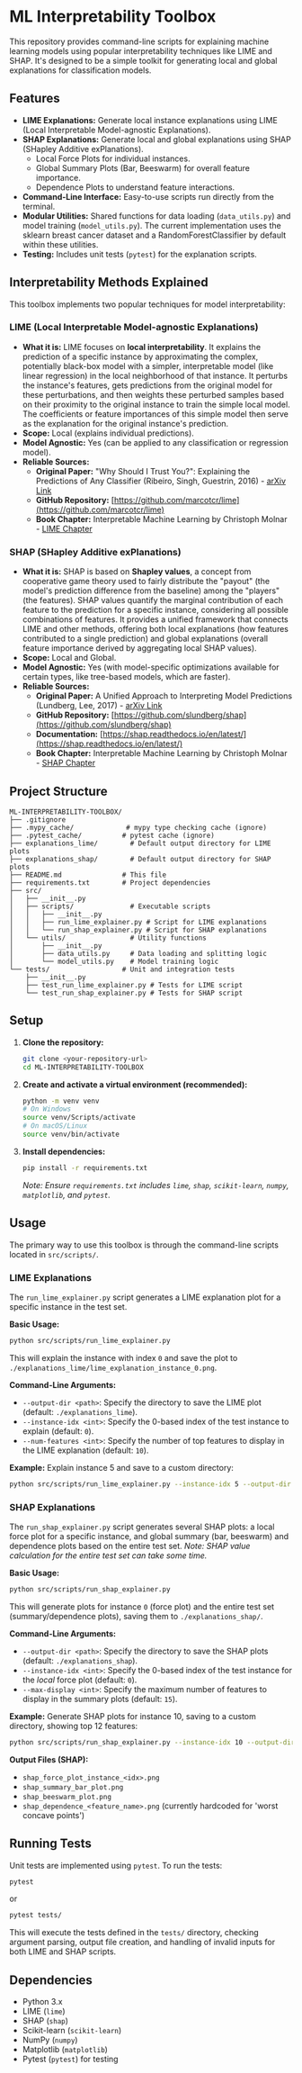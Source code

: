 # ML Interpretability Toolbox

This repository provides command-line scripts for explaining machine learning models using popular interpretability techniques like LIME and SHAP. It's designed to be a simple toolkit for generating local and global explanations for classification models.

## Features

*   **LIME Explanations:** Generate local instance explanations using LIME (Local Interpretable Model-agnostic Explanations).
*   **SHAP Explanations:** Generate local and global explanations using SHAP (SHapley Additive exPlanations).
    *   Local Force Plots for individual instances.
    *   Global Summary Plots (Bar, Beeswarm) for overall feature importance.
    *   Dependence Plots to understand feature interactions.
*   **Command-Line Interface:** Easy-to-use scripts run directly from the terminal.
*   **Modular Utilities:** Shared functions for data loading (`data_utils.py`) and model training (`model_utils.py`). The current implementation uses the sklearn breast cancer dataset and a RandomForestClassifier by default within these utilities.
*   **Testing:** Includes unit tests (`pytest`) for the explanation scripts.


## Interpretability Methods Explained

This toolbox implements two popular techniques for model interpretability:

### LIME (Local Interpretable Model-agnostic Explanations)

*   **What it is:** LIME focuses on **local interpretability**. It explains the prediction of a specific instance by approximating the complex, potentially black-box model with a simpler, interpretable model (like linear regression) in the local neighborhood of that instance. It perturbs the instance's features, gets predictions from the original model for these perturbations, and then weights these perturbed samples based on their proximity to the original instance to train the simple local model. The coefficients or feature importances of this simple model then serve as the explanation for the original instance's prediction.
*   **Scope:** Local (explains individual predictions).
*   **Model Agnostic:** Yes (can be applied to any classification or regression model).
*   **Reliable Sources:**
    *   **Original Paper:** "Why Should I Trust You?": Explaining the Predictions of Any Classifier (Ribeiro, Singh, Guestrin, 2016) - [arXiv Link](https://arxiv.org/abs/1602.04938)
    *   **GitHub Repository:** [https://github.com/marcotcr/lime](https://github.com/marcotcr/lime)
    *   **Book Chapter:** Interpretable Machine Learning by Christoph Molnar - [LIME Chapter](https://christophm.github.io/interpretable-ml-book/lime.html)

### SHAP (SHapley Additive exPlanations)

*   **What it is:** SHAP is based on **Shapley values**, a concept from cooperative game theory used to fairly distribute the "payout" (the model's prediction difference from the baseline) among the "players" (the features). SHAP values quantify the marginal contribution of each feature to the prediction for a specific instance, considering all possible combinations of features. It provides a unified framework that connects LIME and other methods, offering both local explanations (how features contributed to a single prediction) and global explanations (overall feature importance derived by aggregating local SHAP values).
*   **Scope:** Local and Global.
*   **Model Agnostic:** Yes (with model-specific optimizations available for certain types, like tree-based models, which are faster).
*   **Reliable Sources:**
    *   **Original Paper:** A Unified Approach to Interpreting Model Predictions (Lundberg, Lee, 2017) - [arXiv Link](https://arxiv.org/abs/1705.07874)
    *   **GitHub Repository:** [https://github.com/slundberg/shap](https://github.com/slundberg/shap)
    *   **Documentation:** [https://shap.readthedocs.io/en/latest/](https://shap.readthedocs.io/en/latest/)
    *   **Book Chapter:** Interpretable Machine Learning by Christoph Molnar - [SHAP Chapter](https://christophm.github.io/interpretable-ml-book/shap.html)
  
## Project Structure

```
ML-INTERPRETABILITY-TOOLBOX/
├── .gitignore
├── .mypy_cache/             # mypy type checking cache (ignore)
├── .pytest_cache/          # pytest cache (ignore)
├── explanations_lime/        # Default output directory for LIME plots
├── explanations_shap/        # Default output directory for SHAP plots
├── README.md               # This file
├── requirements.txt        # Project dependencies
├── src/
│   ├── __init__.py
│   ├── scripts/              # Executable scripts
│   │   ├── __init__.py
│   │   ├── run_lime_explainer.py # Script for LIME explanations
│   │   └── run_shap_explainer.py # Script for SHAP explanations
│   └── utils/                # Utility functions
│       ├── __init__.py
│       ├── data_utils.py     # Data loading and splitting logic
│       └── model_utils.py    # Model training logic
└── tests/                  # Unit and integration tests
    ├── __init__.py
    ├── test_run_lime_explainer.py # Tests for LIME script
    └── test_run_shap_explainer.py # Tests for SHAP script
```

## Setup

1.  **Clone the repository:**
    ```bash
    git clone <your-repository-url>
    cd ML-INTERPRETABILITY-TOOLBOX
    ```

2.  **Create and activate a virtual environment (recommended):**
    ```bash
    python -m venv venv
    # On Windows
    source venv/Scripts/activate
    # On macOS/Linux
    source venv/bin/activate
    ```

3.  **Install dependencies:**
    ```bash
    pip install -r requirements.txt
    ```
    *Note: Ensure `requirements.txt` includes `lime`, `shap`, `scikit-learn`, `numpy`, `matplotlib`, and `pytest`.*

## Usage

The primary way to use this toolbox is through the command-line scripts located in `src/scripts/`.

### LIME Explanations

The `run_lime_explainer.py` script generates a LIME explanation plot for a specific instance in the test set.

**Basic Usage:**
```bash
python src/scripts/run_lime_explainer.py
```
This will explain the instance with index `0` and save the plot to `./explanations_lime/lime_explanation_instance_0.png`.

**Command-Line Arguments:**

*   `--output-dir <path>`: Specify the directory to save the LIME plot (default: `./explanations_lime`).
*   `--instance-idx <int>`: Specify the 0-based index of the test instance to explain (default: `0`).
*   `--num-features <int>`: Specify the number of top features to display in the LIME explanation (default: `10`).

**Example:** Explain instance 5 and save to a custom directory:
```bash
python src/scripts/run_lime_explainer.py --instance-idx 5 --output-dir ./my_lime_results --num-features 8
```

### SHAP Explanations

The `run_shap_explainer.py` script generates several SHAP plots: a local force plot for a specific instance, and global summary (bar, beeswarm) and dependence plots based on the entire test set. *Note: SHAP value calculation for the entire test set can take some time.*

**Basic Usage:**
```bash
python src/scripts/run_shap_explainer.py
```
This will generate plots for instance `0` (force plot) and the entire test set (summary/dependence plots), saving them to `./explanations_shap/`.

**Command-Line Arguments:**

*   `--output-dir <path>`: Specify the directory to save the SHAP plots (default: `./explanations_shap`).
*   `--instance-idx <int>`: Specify the 0-based index of the test instance for the *local* force plot (default: `0`).
*   `--max-display <int>`: Specify the maximum number of features to display in the summary plots (default: `15`).

**Example:** Generate SHAP plots for instance 10, saving to a custom directory, showing top 12 features:
```bash
python src/scripts/run_shap_explainer.py --instance-idx 10 --output-dir ./my_shap_results --max-display 12
```

**Output Files (SHAP):**

*   `shap_force_plot_instance_<idx>.png`
*   `shap_summary_bar_plot.png`
*   `shap_beeswarm_plot.png`
*   `shap_dependence_<feature_name>.png` (currently hardcoded for 'worst concave points')

## Running Tests

Unit tests are implemented using `pytest`. To run the tests:

```bash
pytest
```
or
```bash
pytest tests/
```

This will execute the tests defined in the `tests/` directory, checking argument parsing, output file creation, and handling of invalid inputs for both LIME and SHAP scripts.

## Dependencies

*   Python 3.x
*   LIME (`lime`)
*   SHAP (`shap`)
*   Scikit-learn (`scikit-learn`)
*   NumPy (`numpy`)
*   Matplotlib (`matplotlib`)
*   Pytest (`pytest`) for testing
